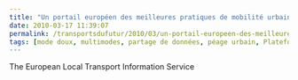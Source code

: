 ```yaml
---
title: "Un portail européen des meilleures pratiques de mobilité urbaine"
date: 2010-03-17 11:39:07
permalink: /transportsdufutur/2010/03/un-portail-europeen-des-meilleures-pratiques-de-mobilite-urbaine.html
tags: [mode doux, multimodes, partage de données, péage urbain, Plateforme d'idées, réseaux, Service de mobilité, véhicule propre]
---
```


<p style="text-align: justify">The European Local Transport Information Service
